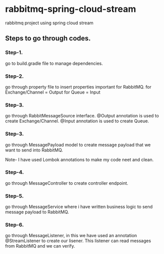 # rabbitmq-spring-cloud-stream
rabbitmq project using spring cloud stream

## Steps to go through codes.

### Step-1.
go to build.gradle file to manage dependencies.

### Step-2.
go through property file to insert properties important for RabbitMQ.
for Exchange/Channel = Output
for Queue = Input

### Step-3.
go through RabbitMessageSource interface.
@Output annotation is used to create Exchange/Channel.
@Input annotation is used to create Queue.

### Step-3.
go through MessagePayload model to create message payload that we want to send into RabbitMQ.

Note- I have used Lombok annotations to make my code neet and clean.

### Step-4.
go through MessageController to create controller endpoint.

### Step-5.
go through MessageService where i have written business logic to send message payload to RabbitMQ.


### Step-6.
go through MessageListener, in this we have used an annotation @StreamListener to create our lisener.
This listener can read messages from RabbitMQ and we can verify.

